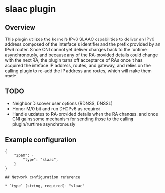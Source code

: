 # slaac plugin

## Overview

This plugin utilizes the kernel's IPv6 SLAAC capabilities to deliver an IPv6
address composed of the interface's identifier and the prefix provided by an
IPv6 router.  Since CNI cannot yet deliver changes back to the runtime
asynchronously, and because any of the RA-provided details could change with
the next RA, the plugin turns off acceptance of RAs once it has acquired the
inteface IP address, routes, and gateway, and relies on the calling plugin
to re-add the IP address and routes, which will make them static.

## TODO
* Neighbor Discover user options (RDNSS, DNSSL)
* Honor M/O bit and run DHCPv6 as required
* Handle updates to RA-provided details when the RA changes, and once CNI gains
some mechanism for sending those to the calling plugin/runtime asynchronously

## Example configuration

```
{
	"ipam": {
		"type": "slaac",
	}
}

## Network configuration reference

* `type` (string, required): "slaac"
